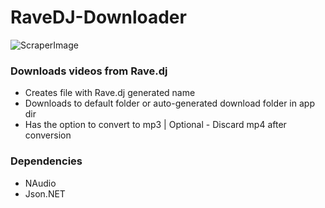 # RaveDJ-Downloader

![ScraperImage](https://i.imgur.com/DzzObDZ.png "Screenshot")

### Downloads videos from Rave.dj

* Creates file with Rave.dj generated name
* Downloads to default folder or auto-generated download folder in app dir
* Has the option to convert to mp3 | Optional - Discard mp4 after conversion

### Dependencies

* NAudio
* Json.NET
